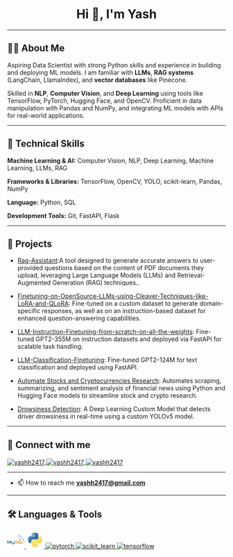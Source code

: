<h1 align="center">Hi 👋, I'm Yash</h1>

---

## 👨‍💻 About Me

Aspiring Data Scientist with strong Python skills and experience in building and deploying ML models. I am familiar with **LLMs**, **RAG systems** (LangChain, LlamaIndex), and **vector databases** like Pinecone.

Skilled in **NLP**, **Computer Vision**, and **Deep Learning** using tools like TensorFlow, PyTorch, Hugging Face, and OpenCV. Proficient in data manipulation with Pandas and NumPy, and integrating ML models with APIs for real-world applications.

---

## 🧠 Technical Skills

**Machine Learning & AI:**  Computer Vision, NLP, Deep Learning, Machine Learning, LLMs, RAG

**Frameworks & Libraries:**  TensorFlow, OpenCV, YOLO, scikit-learn, Pandas, NumPy

**Language:**  Python, SQL

**Development Tools:**  Git, FastAPI, Flask

---

## 🚀 Projects

* [Rag-Assistant](https://github.com/yashh2417/rag-assistant):A tool designed to generate accurate answers to user-provided questions based on the content of PDF documents they upload, leveraging Large Language Models (LLMs) and Retrieval-Augmented Generation (RAG) techniques..

* [Finetuning-on-OpenSource-LLMs-using-Cleaver-Techniques-like-LoRA-and-QLoRA](https://github.com/yashh2417/LLM-Finetuning-using-LoRA-and-QLoRA): Fine-tuned on a custom dataset to generate domain-specific responses, as well as on an instruction-based dataset for enhanced question-answering capabilities.

* [LLM-Instruction-Finetuning-from-scratch-on-all-the-weights](https://github.com/yashh2417/LLM-Assistant): Fine-tuned GPT2-355M on instruction datasets and deployed via FastAPI for scalable task handling.

* [LLM-Classification-Finetuning](https://github.com/yashh2417/LLM-Classification): Fine-tuned GPT2-124M for text classification and deployed using FastAPI.

* [Automate Stocks and Cryptocurrencies Research](https://github.com/yashh2417/stock-and-crypto-research): Automates scraping, summarizing, and sentiment analysis of financial news using Python and Hugging Face models to streamline stock and crypto research.

* [Drowsiness Detection](https://github.com/yashh2417/drowsiness-detection-android-app): A Deep Learning Custom Model that detects driver drowsiness in real-time using a custom YOLOv5 model.

---

## 💬 Connect with me

<p align="left">
<a href="https://twitter.com/yashh2417" target="blank">
  <img align="center" src="https://raw.githubusercontent.com/rahuldkjain/github-profile-readme-generator/master/src/images/icons/Social/twitter.svg" alt="yashh2417" height="30" width="40" />
</a>
<a href="https://linkedin.com/in/yashh2417" target="blank">
  <img align="center" src="https://raw.githubusercontent.com/rahuldkjain/github-profile-readme-generator/master/src/images/icons/Social/linked-in-alt.svg" alt="yashh2417" height="30" width="40" />
</a>
<a href="https://instagram.com/yashh2417" target="blank">
  <img align="center" src="https://raw.githubusercontent.com/rahuldkjain/github-profile-readme-generator/master/src/images/icons/Social/instagram.svg" alt="yashh2417" height="30" width="40" />
</a>
</p>

---

- 📫 How to reach me **yashh2417@gmail.com**

---

## 🛠️ Languages & Tools

<p align="left">  </a> <a href="https://www.mysql.com/" target="_blank" rel="noreferrer"> <img src="https://raw.githubusercontent.com/devicons/devicon/master/icons/mysql/mysql-original-wordmark.svg" alt="mysql" width="40" height="40"/> </a> <a href="https://www.python.org" target="_blank" rel="noreferrer"> <img src="https://raw.githubusercontent.com/devicons/devicon/master/icons/python/python-original.svg" alt="python" width="40" height="40"/> </a> <a href="https://pytorch.org/" target="_blank" rel="noreferrer"> <img src="https://www.vectorlogo.zone/logos/pytorch/pytorch-icon.svg" alt="pytorch" width="40" height="40"/> </a> <a href="https://scikit-learn.org/" target="_blank" rel="noreferrer"> <img src="https://upload.wikimedia.org/wikipedia/commons/0/05/Scikit_learn_logo_small.svg" alt="scikit_learn" width="40" height="40"/> </a> <a href="https://www.tensorflow.org" target="_blank" rel="noreferrer"> <img src="https://www.vectorlogo.zone/logos/tensorflow/tensorflow-icon.svg" alt="tensorflow" width="40" height="40"/> </a> </p>
